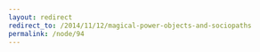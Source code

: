 ```yaml
---
layout: redirect
redirect_to: /2014/11/12/magical-power-objects-and-sociopaths
permalink: /node/94
---
```

